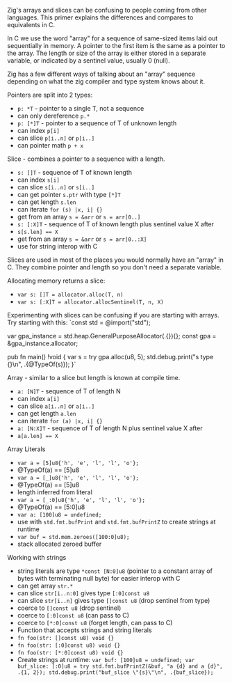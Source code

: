 Zig's arrays and slices can be confusing to people coming from other languages.  This primer explains the differences and compares to equivalents in C.

In C we use the word "array" for a sequence of same-sized items laid out sequentially in memory.  A pointer to the first item is the same as a pointer to the array.  The length or size of the array is either stored in a separate variable, or indicated by a sentinel value, usually 0 (null).

Zig has a few different ways of talking about an "array" sequence depending on what the zig compiler and type system knows about it.

Pointers are split into 2 types:
- `p: *T` - pointer to a single T, not a sequence
 - can only dereference `p.*`
- `p: [*]T` - pointer to a sequence of T of unknown length
 - can index `p[i]`
 - can slice `p[i..n]` or `p[i..]`
 - can pointer math `p + x`

Slice - combines a pointer to a sequence with a length.
- `s: []T` - sequence of T of known length
 - can index `s[i]`
 - can slice `s[i..n]` or `s[i..]`
 - can get pointer `s.ptr` with type `[*]T`
 - can get length `s.len`
 - can iterate `for (s) |x, i| {}`
 - get from an array `s = &arr` or `s = arr[0..]`
- `s: [:X]T` - sequence of T of known length plus sentinel value X after
 - `s[s.len] == X`
 - get from an array `s = &arr` or `s = arr[0..:X]`
 - use for string interop with C

Slices are used in most of the places you would normally have an "array" in C.  They combine pointer and length so you don't need a separate variable.

Allocating memory returns a slice:
- `var s: []T = allocator.alloc(T, n)`
- `var s: [:X]T = allocator.allocSentinel(T, n, X)`

Experimenting with slices can be confusing if you are starting with arrays.  Try starting with this:
`const std = @import("std");

var gpa_instance = std.heap.GeneralPurposeAllocator(.{}){};
const gpa = &gpa_instance.allocator;

pub fn main() !void {
  var s = try gpa.alloc(u8, 5);
  std.debug.print("s type {}\n", .{@TypeOf(s)});
}`


Array - similar to a slice but length is known at compile time.
- `a: [N]T` - sequence of T of length N
 - can index `a[i]`
 - can slice `a[i..n]` or `a[i..]`
 - can get length `a.len`
 - can iterate `for (a) |x, i| {}`
- `a: [N:X]T` - sequence of T of length N plus sentinel value X after
 - `a[a.len] == X`

Array Literals
- `var a = [5]u8{'h', 'e', 'l', 'l', 'o'};`
 - @TypeOf(a) == [5]u8
- `var a = [_]u8{'h', 'e', 'l', 'l', 'o'};`
 - @TypeOf(a) == [5]u8
 - length inferred from literal
- `var a = [_:0]u8{'h', 'e', 'l', 'l', 'o'};`
 - @TypeOf(a) == [5:0]u8
- `var a: [100]u8 = undefined;`
 - use with `std.fmt.bufPrint` and `std.fmt.bufPrintZ` to create strings at runtime
- `var buf = std.mem.zeroes([100:0]u8);`
 - stack allocated zeroed buffer


Working with strings
- string literals are type `*const [N:0]u8` (pointer to a constant array of bytes with terminating null byte) for easier interop with C
 - can get array `str.*`
 - can slice `str[i..n:0]` gives type `[:0]const u8`
 - can slice `str[i..n]` gives type `[]const u8` (drop sentinel from type)
 - coerce to `[]const u8` (drop sentinel)
 - coerce to `[:0]const u8` (can pass to C)
 - coerce to `[*:0]const u8` (forget length, can pass to C)
- Function that accepts strings and string literals
 - `fn foo(str: []const u8) void {}`
 - `fn foo(str: [:0]const u8) void {}`
 - `fn foo(str: [*:0]const u8) void {}`
- Create strings at runtime:
`var buf: [100]u8 = undefined;
var buf_slice: [:0]u8 = try std.fmt.bufPrintZ(&buf, "a {d} and a {d}", .{1, 2});
std.debug.print("buf_slice \"{s}\"\n", .{buf_slice});`
